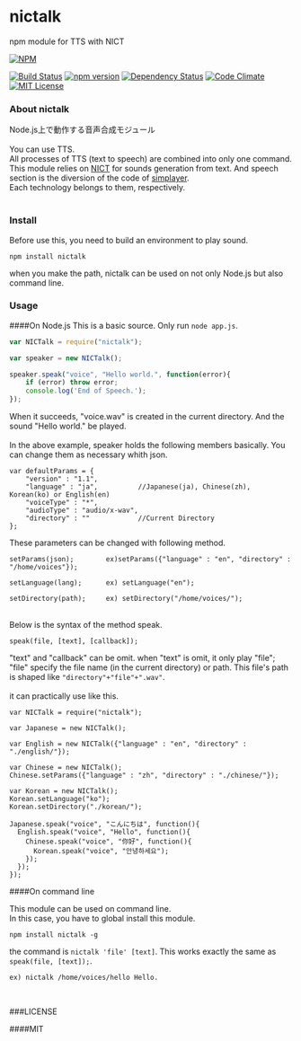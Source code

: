 # nictalk
npm module for TTS with NICT

[![NPM](https://nodei.co/npm/nictalk.png?downloads=true&downloadRank=true&stars=true)](https://nodei.co/npm/nictalk/)

[![Build Status](https://travis-ci.org/OYusuke/nictalk.svg?branch=master)](https://travis-ci.org/OYusuke/nictalk)
[![npm version](https://badge.fury.io/js/nictalk.svg)](https://badge.fury.io/js/nictalk)
[![Dependency Status](https://gemnasium.com/badges/github.com/OYusuke/nictalk.svg)](https://gemnasium.com/github.com/OYusuke/nictalk)
[![Code Climate](https://codeclimate.com/repos/5873bfe4d977d62336001f6a/badges/1077f22d0c74e475197b/gpa.svg)](https://codeclimate.com/repos/5873bfe4d977d62336001f6a/feed)
[![MIT License](http://img.shields.io/badge/license-MIT-blue.svg?style=flat)](LICENSE)

### About nictalk
Node.js上で動作する音声合成モジュール  
<br />
You can use TTS.  
All processes of TTS (text to speech) are combined into only one command.  
This module relies on [NICT](http://komeisugiura.jp/software/software_jp.html) for sounds generation from text.
And speech section is the diversion of the code of [simplayer](https://www.npmjs.com/package/simplayer).  
Each technology belongs to them, respectively.  
<br />

### Install
Before use this, you need to build an environment to play sound.

```npm install nictalk```

when you make the path, nictalk can be used on not only Node.js but also command line.
<br />

### Usage

####On Node.js
This is a basic source. Only run `node app.js`.

```Javascript:app.js
var NICTalk = require("nictalk");

var speaker = new NICTalk();

speaker.speak("voice", "Hello world.", function(error){
	if (error) throw error;
	console.log('End of Speech.');
});
```

When it succeeds, "voice.wav" is created in the current directory. And the sound "Hello world." be played.  
<br />
In the above example, speaker holds the following members basically. You can change them as necessary whith json.

```
var defaultParams = {
	"version" : "1.1",
	"language" : "ja",			//Japanese(ja), Chinese(zh), Korean(ko) or English(en)
	"voiceType" : "*",				
	"audioType" : "audio/x-wav",
	"directory" : ""			//Current Directory
};
```

These parameters can be changed with following method.

```
setParams(json);		ex)setParams({"language" : "en", "directory" : "/home/voices"});

setLanguage(lang);		ex)	setLanguage("en");

setDirectory(path);		ex)	setDirectory("/home/voices/");
```

<br />
Below is the syntax of the method speak.  

```
speak(file, [text], [callback]);
```

"text" and "callback" can be omit.
when "text" is omit, it only play "file";
"file" specify the file name (in the current directory) or path.
This file's path is shaped like `"directory"+"file"+".wav"`.  
<br />
it can practically use like this.

```
var NICTalk = require("nictalk");
 
var Japanese = new NICTalk();
 
var English = new NICTalk({"language" : "en", "directory" : "./english/"});
 
var Chinese = new NICTalk();
Chinese.setParams({"language" : "zh", "directory" : "./chinese/"});
 
var Korean = new NICTalk();
Korean.setLanguage("ko");
Korean.setDirectory("./korean/");
 
Japanese.speak("voice", "こんにちは", function(){
  English.speak("voice", "Hello", function(){
    Chinese.speak("voice", "你好", function(){
      Korean.speak("voice", "안녕하세요");
    });
  });
});
```

####On command line

This module can be used on command line.  
In this case, you have to global install this module.  

```npm install nictalk -g```  

the command is `nictalk 'file' [text]`. 
This works exactly the same as `speak(file, [text]);`.

```
ex)	nictalk /home/voices/hello Hello.
```
<br />

###LICENSE

####MIT